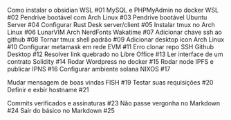 Como instalar o obsidian WSL #01
MySQL e PHPMyAdmin no docker WSL #02
Pendrive bootável com Arch Linux #03
Pendrive bootável Ubuntu Server #04
Configurar Rust Desk server/client #05
Instalar tmux no Arch Linux #06
LunarVIM Arch NerdFonts Wakatime #07
Adicionar chave ssh ao github #08
Tornar tmux shell padrão #09
Adicionar desktop icon Arch Linux #10
Configurar metamask em rede EVM #11
Erro clonar repo SSH Github Desktop #12
Resolver link quebrado no Libre Office #13
Ler interface de um contrato Solidity #14
Rodar Wordpress no docker #15
Rodar node IPFS e publicar IPNS #16
Configurar ambiente solana NIXOS #17

Mudar mensagem de boas vindas FISH #19
Testar suas requisições #20
Definir e exbir hostname #21

Commits verificados e assinaturas #23
Não passe vergonha no Markdown #24
Sair do básico no Markdown #25
